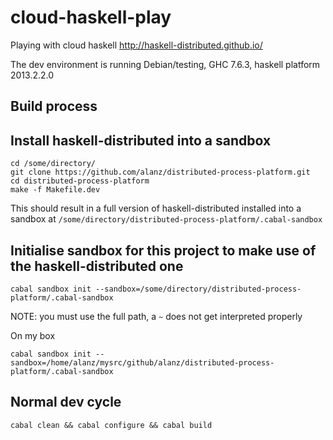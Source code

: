 cloud-haskell-play
==================

Playing with cloud haskell http://haskell-distributed.github.io/

The dev environment is running Debian/testing, GHC 7.6.3, haskell
platform 2013.2.2.0

Build process
-------------

## Install haskell-distributed into a sandbox

    cd /some/directory/
    git clone https://github.com/alanz/distributed-process-platform.git
    cd distributed-process-platform
    make -f Makefile.dev

This should result in a full version of haskell-distributed installed
into a sandbox at
`/some/directory/distributed-process-platform/.cabal-sandbox`

## Initialise sandbox for this project to make use of the haskell-distributed one

    cabal sandbox init --sandbox=/some/directory/distributed-process-platform/.cabal-sandbox

NOTE: you must use the full path, a `~` does not get interpreted properly

On my box

    cabal sandbox init --sandbox=/home/alanz/mysrc/github/alanz/distributed-process-platform/.cabal-sandbox

## Normal dev cycle

    cabal clean && cabal configure && cabal build
